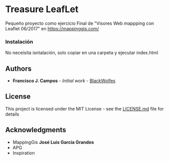 # Treasure LeafLet

Pequeño proyecto como ejercicio Final de "Visores Web mappping con Leaflet 06/2017" en https://mappinggis.com/


### Instalación

No neceisita isntalación, solo copiar en una carpeta y ejecutar index.html


## Authors

* **Francisco J. Campos** - *Initial work* - [BlackWolfes](https://github.com/BlackWolfes)


## License

This project is licensed under the MIT License - see the [LICENSE.md](LICENSE.md) file for details

## Acknowledgments

* MappingGis **José Luis García Grandes**
* APG
* Inspiration